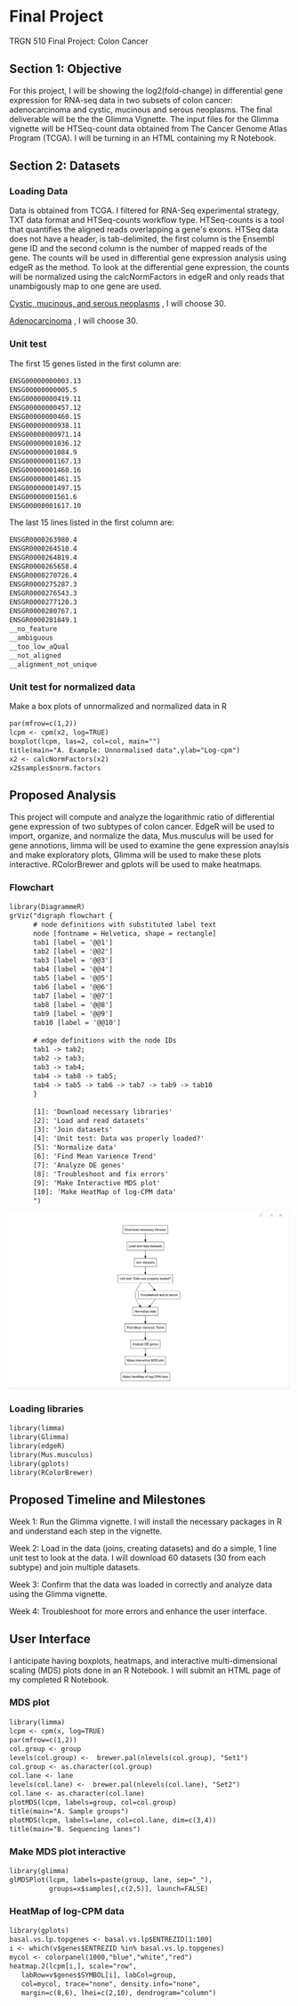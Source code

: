 # Final Project
TRGN 510 Final Project: Colon Cancer

## Section 1: Objective
For this project, I will be showing the log2(fold-change) in differential gene expression for RNA-seq data in two subsets of colon cancer: adenocarcinoma and cystic, mucinous and serous neoplasms. The final deliverable will be the the Glimma Vignette. The input files for the Glimma vignette will be HTSeq-count data obtained from The Cancer Genome Atlas Program (TCGA). I will be turning in an HTML containing my R Notebook.

## Section 2: Datasets
### Loading Data

Data is obtained from TCGA. I filtered for RNA-Seq experimental strategy, TXT data format and HTSeq-counts workflow type. HTSeq-counts is a tool that quantifies the aligned reads overlapping a gene's exons. HTSeq data does not have a header, is tab-delimited, the first column is the Ensembl gene ID and the second column is the number of mapped reads of the gene. The counts will be used in differential gene expression analysis using edgeR as the method. To look at the differential gene expression, the counts will be normalized using the calcNormFactors in edgeR and only reads that unambigously map to one gene are used. 
  
  
[Cystic, mucinous, and serous neoplasms](https://portal.gdc.cancer.gov/repository?filters=%7B"op"%3A"and"%2C"content"%3A%5B%7B"content"%3A%7B"field"%3A"cases.case_id"%2C"value"%3A%5B"set_id%3AAW45M6AKTt_rMbGdDakT"%5D%7D%2C"op"%3A"IN"%7D%2C%7B"op"%3A"in"%2C"content"%3A%7B"field"%3A"cases.disease_type"%2C"value"%3A%5B"Cystic%2C%20Mucinous%20and%20Serous%20Neoplasms"%5D%7D%7D%2C%7B"op"%3A"in"%2C"content"%3A%7B"field"%3A"files.analysis.workflow_type"%2C"value"%3A%5B"HTSeq%20-%20Counts"%5D%7D%7D%2C%7B"op"%3A"in"%2C"content"%3A%7B"field"%3A"files.data_format"%2C"value"%3A%5B"TXT"%5D%7D%7D%2C%7B"op"%3A"in"%2C"content"%3A%7B"field"%3A"files.experimental_strategy"%2C"value"%3A%5B"RNA-Seq"%5D%7D%7D%5D%7D&searchTableTab=cases)
, I will choose 30.

[Adenocarcinoma](https://portal.gdc.cancer.gov/repository?filters=%7B"op"%3A"and"%2C"content"%3A%5B%7B"content"%3A%7B"field"%3A"cases.case_id"%2C"value"%3A%5B"set_id%3AAW45M6AKTt_rMbGdDakT"%5D%7D%2C"op"%3A"IN"%7D%2C%7B"op"%3A"in"%2C"content"%3A%7B"field"%3A"cases.disease_type"%2C"value"%3A%5B"Adenomas%20and%20Adenocarcinomas"%5D%7D%7D%2C%7B"op"%3A"in"%2C"content"%3A%7B"field"%3A"files.analysis.workflow_type"%2C"value"%3A%5B"HTSeq%20-%20Counts"%5D%7D%7D%2C%7B"op"%3A"in"%2C"content"%3A%7B"field"%3A"files.data_format"%2C"value"%3A%5B"TXT"%5D%7D%7D%2C%7B"op"%3A"in"%2C"content"%3A%7B"field"%3A"files.experimental_strategy"%2C"value"%3A%5B"RNA-Seq"%5D%7D%7D%5D%7D&searchTableTab=cases)
, I will choose 30. 
  
### Unit test
The first 15 genes listed in the first column are: 
````
ENSG00000000003.13
ENSG00000000005.5
ENSG00000000419.11
ENSG00000000457.12
ENSG00000000460.15
ENSG00000000938.11
ENSG00000000971.14
ENSG00000001036.12
ENSG00000001084.9
ENSG00000001167.13
ENSG00000001460.16
ENSG00000001461.15
ENSG00000001497.15
ENSG00000001561.6
ENSG00000001617.10
````
The last 15 lines listed in the first column are:
````
ENSGR0000263980.4	
ENSGR0000264510.4	
ENSGR0000264819.4	
ENSGR0000265658.4	
ENSGR0000270726.4	
ENSGR0000275287.3	
ENSGR0000276543.3	
ENSGR0000277120.3	
ENSGR0000280767.1	
ENSGR0000281849.1	
__no_feature	
__ambiguous	
__too_low_aQual	
__not_aligned	
__alignment_not_unique	
````

### Unit test for normalized data
Make a box plots of unnormalized and normalized data in R
```{r}
par(mfrow=c(1,2))
lcpm <- cpm(x2, log=TRUE)
boxplot(lcpm, las=2, col=col, main="")
title(main="A. Example: Unnormalised data",ylab="Log-cpm")
x2 <- calcNormFactors(x2)  
x2$samples$norm.factors
```
## Proposed Analysis

This project will compute and analyze the logarithmic ratio of differential gene expression of two subtypes of colon cancer. EdgeR will be used to import, organize, and normalize the data,  Mus.musculus will be used for gene annotions, limma will be used to examine the gene expression anaylsis and make exploratory plots, Glimma will be used to make these plots interactive. RColorBrewer and gplots will be used to make heatmaps.

### Flowchart
```{r}
library(DiagrammeR)
grViz("digraph flowchart {
      # node definitions with substituted label text
      node [fontname = Helvetica, shape = rectangle]        
      tab1 [label = '@@1']
      tab2 [label = '@@2']
      tab3 [label = '@@3']
      tab4 [label = '@@4']
      tab5 [label = '@@5']
      tab6 [label = '@@6']
      tab7 [label = '@@7']
      tab8 [label = '@@8']
      tab9 [label = '@@9']
      tab10 [label = '@@10']

      # edge definitions with the node IDs
      tab1 -> tab2;
      tab2 -> tab3;
      tab3 -> tab4;
      tab4 -> tab8 -> tab5;
      tab4 -> tab5 -> tab6 -> tab7 -> tab9 -> tab10
      }

      [1]: 'Download necessary libraries'
      [2]: 'Load and read datasets'
      [3]: 'Join datasets'
      [4]: 'Unit test: Data was properly loaded?'
      [5]: 'Normalize data'
      [6]: 'Find Mean Varience Trend'
      [7]: 'Analyze DE genes'
      [8]: 'Troubleshoot and fix errors'
      [9]: 'Make Interactive MDS plot'
      [10]: 'Make HeatMap of log-CPM data'
      ")

```
![FLowchart](https://github.com/Aenorieg/FinalProject/blob/master/TRGN%20510%20Final%20Project%20Flowchart.png)


### Loading libraries
```{r}
library(limma)
library(Glimma)
library(edgeR)
library(Mus.musculus)
library(gplots)
library(RColorBrewer)
```

## Proposed Timeline and Milestones
Week 1: Run the Glimma vignette. I will install the necessary packages in R and understand each step in the vignette.


Week 2: Load in the data (joins, creating datasets) and do a simple, 1 line unit test to look at the data. I will download 60 datasets (30 from each subtype) and join multiple datasets.


Week 3: Confirm that the data was loaded in correctly and analyze data using the Glimma vignette.


Week 4: Troubleshoot for more errors and enhance the user interface.

## User Interface
I anticipate having boxplots, heatmaps, and interactive multi-dimensional scaling (MDS) plots done in an R Notebook. I will submit an HTML page of my completed R Notebook.

### MDS plot
```{r}
library(limma)
lcpm <- cpm(x, log=TRUE)
par(mfrow=c(1,2))
col.group <- group
levels(col.group) <-  brewer.pal(nlevels(col.group), "Set1")
col.group <- as.character(col.group)
col.lane <- lane
levels(col.lane) <-  brewer.pal(nlevels(col.lane), "Set2")
col.lane <- as.character(col.lane)
plotMDS(lcpm, labels=group, col=col.group)
title(main="A. Sample groups")
plotMDS(lcpm, labels=lane, col=col.lane, dim=c(3,4))
title(main="B. Sequencing lanes")
```

### Make MDS plot interactive
```{r}
library(glimma)
glMDSPlot(lcpm, labels=paste(group, lane, sep="_"), 
          groups=x$samples[,c(2,5)], launch=FALSE)
```

### HeatMap of log-CPM data
```{r}
library(gplots)
basal.vs.lp.topgenes <- basal.vs.lp$ENTREZID[1:100]
i <- which(v$genes$ENTREZID %in% basal.vs.lp.topgenes)
mycol <- colorpanel(1000,"blue","white","red")
heatmap.2(lcpm[i,], scale="row",
   labRow=v$genes$SYMBOL[i], labCol=group, 
   col=mycol, trace="none", density.info="none", 
   margin=c(8,6), lhei=c(2,10), dendrogram="column")
```



